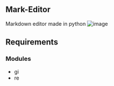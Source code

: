 Mark-Editor
---

Markdown editor made in python
![image](https://user-images.githubusercontent.com/59739923/211052460-fdbac291-432c-4515-80e0-7ab25b5a87c3.png)

## Requirements
### Modules
- gi
- re
